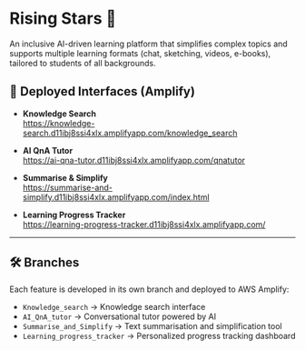 # Rising Stars 🌟
An inclusive AI-driven learning platform that simplifies complex topics and supports multiple learning formats (chat, sketching, videos, e-books), tailored to students of all backgrounds.  

## 🚀 Deployed Interfaces (Amplify)
- **Knowledge Search**  
  https://knowledge-search.d11ibj8ssi4xlx.amplifyapp.com/knowledge_search  

- **AI QnA Tutor**  
  https://ai-qna-tutor.d11ibj8ssi4xlx.amplifyapp.com/qnatutor  

- **Summarise & Simplify**  
  https://summarise-and-simplify.d11ibj8ssi4xlx.amplifyapp.com/index.html  

- **Learning Progress Tracker**  
  https://learning-progress-tracker.d11ibj8ssi4xlx.amplifyapp.com/  

---

## 🛠️ Branches
Each feature is developed in its own branch and deployed to AWS Amplify:

- `Knowledge_search` → Knowledge search interface  
- `AI_QnA_tutor` → Conversational tutor powered by AI  
- `Summarise_and_Simplify` → Text summarisation and simplification tool  
- `Learning_progress_tracker` → Personalized progress tracking dashboard  
